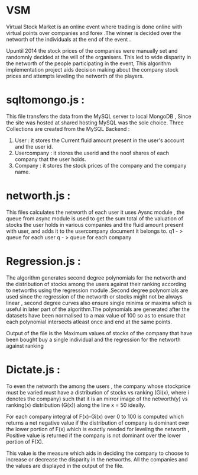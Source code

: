 # VSM
Virtual Stock Market is an online event where trading is done online with virtual points over companies and forex .The winner is decided over the networth of the individuals at the end of the event .

Upuntil 2014 the stock prices of the companies were manually set and randomnly decided at the will of the organisers.
This led to wide disparity in the networth of the people participating in the event,
This algorithm implementation project aids decision making about the company stock prices and attempts leveling the networth of the players.

# sqltomongo.js :
  This file transfers the data from the MySQL server to local MongoDB , Since the site was hosted at shared hosting MySQL was the sole     choice.
  Three Collections are created from the MySQL Backend :
  1) User :  it stores the Current fluid amount present in the user's account and the user id. 
  2) Usercompany : it stores the userid and the noof shares of each company that the user holds.
  3) Company :  it stores the stock prices of the company and the company name.

# networth.js :
  This files calculates the networth of each user it uses Aysnc module , the queue from async module is used to get the sum total of the 
  valuation of stocks the user holds in various companies  and the fluid amount present with user, and adds it to the usercompany          document it belongs to.
  q1 - > queue for each user
  q - > queue for each company

# Regression.js :
  The algorithm generates  second degree polynomials for the networth and the distribution of stocks among the users against their      ranking according to networths using the regression module .Second degree polynomials are used since the regression of the networth   or stocks might not be always linear , second degree curves also ensure single minima or maxima which is useful in later part of the   algorithm.The polynomials are generated after the datasets have  been normalised to  a max value of 100 so as to ensure that each     polynomial intersects atleast once and end at the same points.
   
   Output of the file is the Maximum values of stocks of the company that have been bought buy a single individual and the regression   for the  networth against ranking 

# Dictate.js :
  To even the networth the among the users , the company whose stockprice must be varied must have a distribution of stocks vs ranking   (Gi(x), where i denotes the company) such that it is an mirror image of the networth(y) vs ranking(x) distribution (G(x)) along the   line x = 50 ideally.
  
  For each company integral of F(x)-Gi(x) over 0 to 100 is computed which returns a net negative value if the distribution 
  of company is dominant over the lower portion of F(x) which is exactly needed for leveling the networth , Positive value is returned   if the company is not dominant over the lower portion of F(X).
  
  This value is the measure  which aids in deciding  the company to choose to increase or decrease the disparity in the networths.
  All the companies and the values are displayed in the output of the file.
